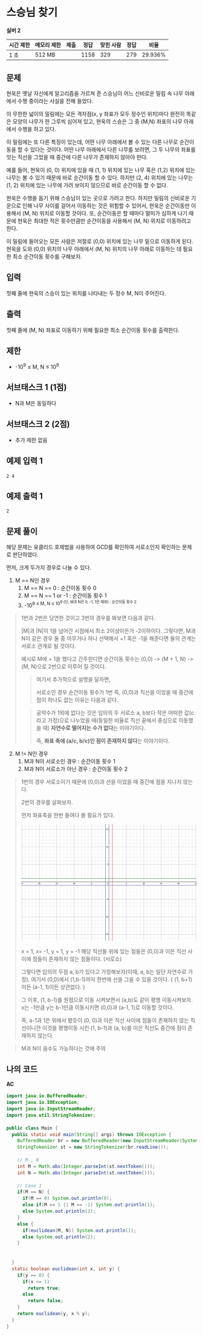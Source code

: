 # 스승님 찾기

**실버 2**

|시간 제한	|메모리 제한|제출|정답|맞힌 사람|정답| 비율|
|---|---|---|---|---|---|---|
|1 초|	512 MB|	|1158|	329|	279	|29.936%|

## 문제

현욱은 옛날 자신에게 알고리즘을 가르쳐 준 스승님이 어느 신비로운 밀림 속 나무 아래에서 수행 중이라는 사실을 전해 들었다.

이 무한한 넓이의 밀림에는 모든 격자점(x, y 좌표가 모두 정수인 위치)마다 완전히 똑같은 모양의 나무가 한 그루씩 심어져 있고, 현욱의 스승은 그 중 (M,N) 좌표의 나무 아래에서 수행을 하고 있다.

이 밀림에는 또 다른 특징이 있는데, 어떤 나무 아래에서 볼 수 있는 다른 나무로 순간이동을 할 수 있다는 것이다. 어떤 나무 아래에서 다른 나무를 보려면, 그 두 나무의 좌표를 잇는 직선을 그었을 때 중간에 다른 나무가 존재하지 않아야 한다.

예를 들어, 현욱이 (0, 0) 위치에 있을 때 (1, 1) 위치에 있는 나무 혹은 (1,2) 위치에 있는 나무는 볼 수 있기 때문에 바로 순간이동 할 수 있다. 하지만 (2, 4) 위치에 있는 나무는 (1, 2) 위치에 있는 나무에 가려 보이지 않으므로 바로 순간이동 할 수 없다.

현욱은 수행을 돕기 위해 스승님이 있는 곳으로 가려고 한다. 하지만 밀림의 신비로운 기운으로 인해 나무 사이를 걸어서 이동하는 것은 위험할 수 있어서, 현욱은 순간이동만 이용해서 (M, N) 위치로 이동할 것이다. 또, 순간이동은 할 때마다 멀미가 심하게 나기 때문에 현욱은 최대한 적은 횟수만큼만 순간이동을 사용해서 (M, N) 위치로 이동하려고 한다.

이 밀림에 들어오는 모든 사람은 저절로 (0,0) 위치에 있는 나무 밑으로 이동하게 된다. 현욱을 도와 (0,0) 위치의 나무 아래에서 (M, N) 위치의 나무 아래로 이동하는 데 필요한 최소 순간이동 횟수를 구해보자.

## 입력

첫째 줄에 현욱의 스승이 있는 위치를 나타내는 두 정수 M, N이 주어진다.

## 출력

첫째 줄에 (M, N) 좌표로 이동하기 위해 필요한 최소 순간이동 횟수를 출력한다.

## 제한

- -10<sup>9</sup> ≤ M, N ≤ 10<sup>9</sup>

## 서브태스크 1 (1점)

- N과 M은 동일하다

## 서브태스크 2 (2점)

- 추가 제한 없음 

## 예제 입력 1

```
2 4
```

## 예제 출력 1

```
2
```

## 문제 풀이

해당 문제는 유클리드 호제법을 사용하여 GCD를 확인하여 서로소인지 확인하는 문제로 판단하였다.

먼저, 크게 두가지 경우로 나눌 수 있다.

1. M == N인 경우
   1. M == N == 0 : 순간이동 횟수 0
   2. M == N == 1 or -1 : 순간이동 횟수 1
   3. -10<sup>9 ≤ M, N ≤ 10<sup>9 (단, M과 N은 0, -1, 1은 제외) : 순간이동 횟수 2

> 1번과 2번은 당연한 것이고 3번의 경우를 봐보면 다음과 같다.
> 
> |M|과 |N|이 1을 넘어간 시점에서 최소 2이상이든가 -2이하이다. 그렇다면, M과 N이 같은 경우 둘 중 아무거나 하나 선택해서 +1 혹은 -1을 해준다면 둘의 관계는 서로소 관계로 될 것이다.
> 
> 예시로 M에 + 1을 했다고 간주힌디면 순간이동 횟수는 (0,0) -> (M + 1, N) -> (M, N)으로 2번으로 이루어 질 것이다.
> > 여기서 추가적으로 설명을 달자면,
> > 
> > 서로소인 경우 순간이동 횟수가 1번 즉, (0,0)과 직선을 이었을 때 중간에 점이 하나도 없는 이유는 다음과 같다.
> 
> > 공약수가 1외에 없다는 것은 임의의 두 서로소 a, b보다 작은 어떠한 값(c라고 가정)으로 나누었을 때(동일한 비율로 직선 끝에서 중심으로 이동했을 때) **자연수로 떨어지는 수가 없다**는 이야기이다.
> >
> > 즉, **좌표 축에 (a/c, b/c)인 점이 존재하지 않다**는 이야기이다.
2. M != N인 경우
   1. M과 N이 서로소인 경우 : 순간이동 횟수 1
   2. M과 N이 서로소가 아닌 경우 : 순간이동 횟수 2
> 1번의 경우 서로소이기 때문에 (0,0)과 선을 이었을 때 중간에 점을 지나지 않는다.
> 
> 2번의 경우를 살펴보자.
> 
> 먼저 좌표축을 한번 들여다 볼 필요가 있다.
> 
> ![coordinate graph](coordinate_graph.png)
> 
> x = 1, x=  -1, y = 1, y = -1 해당 직선들 위에 있는 점들은 (0,0)과 이은 직선 사이에 점들이 존재하지 않는 점들이다. (서로소)
> 
> 그렇다면 임의의 두점 a, b가 있다고 가정해보자(이때, a, b는 일단 자연수로 가정). 여기서 (0,0)에서 (1,b-1)까지 한번에 선을 그을 수 있을 것이다. { (1, b+1) 이든 (a-1, 1)이든 상관없다. }
> 
> 그 이후, (1, b-1)를 원점으로 이동 시켜보면서 (a,b)도 같이 평행 이동시켜보자. x는 -1만큼 y는 b-1만큼 이동시키면 (0,0)과 (a-1, 1)로 이동할 것이다.
> 
> 즉, a-1과 1은 위에서 봤듯이 (0, 0)과 이은 직선 사이에 점들이 존재하지 않는 직선이니깐 이것을 평행이동 시킨 (1, b-1)과 (a, b)를 이은 직선도 중간에 점이 존재하지 않는다.

> M과 N이 음수도 가능하다는 것에 주의
## 나의 코드

**AC**

```java
import java.io.BufferedReader;
import java.io.IOException;
import java.io.InputStreamReader;
import java.util.StringTokenizer;

public class Main {
  public static void main(String[] args) throws IOException {
    BufferedReader br = new BufferedReader(new InputStreamReader(System.in));
    StringTokenizer st = new StringTokenizer(br.readLine());

    // M , N
    int M = Math.abs(Integer.parseInt(st.nextToken()));
    int N = Math.abs(Integer.parseInt(st.nextToken()));

    // Case 1
    if(M == N) {
      if(M == 0) System.out.println(0);
      else if(M == 1 || M == -1) System.out.println(1);
      else System.out.println(2);
    }
    else {
      if(euclidean(M, N)) System.out.println(1);
      else System.out.println(2);
    }


  }
  static boolean euclidean(int x, int y) {
    if(y == 0) {
      if(x <= 1)
        return true;
      else
        return false;
    }
    return euclidean(y, x % y);
  }
}

```